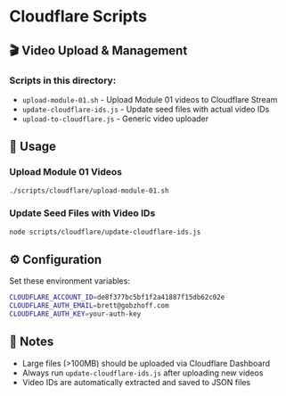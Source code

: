 # Cloudflare Scripts

## 🎬 Video Upload & Management

### Scripts in this directory:
- `upload-module-01.sh` - Upload Module 01 videos to Cloudflare Stream
- `update-cloudflare-ids.js` - Update seed files with actual video IDs
- `upload-to-cloudflare.js` - Generic video uploader

## 🚀 Usage

### Upload Module 01 Videos
```bash
./scripts/cloudflare/upload-module-01.sh
```

### Update Seed Files with Video IDs
```bash
node scripts/cloudflare/update-cloudflare-ids.js
```

## ⚙️ Configuration

Set these environment variables:
```bash
CLOUDFLARE_ACCOUNT_ID=de8f377bc5bf1f2a41887f15db62c02e
CLOUDFLARE_AUTH_EMAIL=brett@gobzhoff.com  
CLOUDFLARE_AUTH_KEY=your-auth-key
```

## 📝 Notes

- Large files (>100MB) should be uploaded via Cloudflare Dashboard
- Always run `update-cloudflare-ids.js` after uploading new videos
- Video IDs are automatically extracted and saved to JSON files